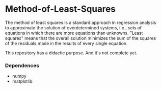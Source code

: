 # Method-of-Least-Squares

The method of least squares is a standard approach in regression analysis to approximate the solution of overdetermined systems, i.e., sets of equations in which there are more equations than unknowns. "Least squares" means that the overall solution minimizes the sum of the squares of the residuals made in the results of every single equation.

This repository has a didactic purpose. And it's not complete yet.

### Dependences
* numpy
* matplotlib
